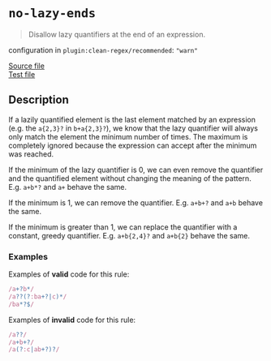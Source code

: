 # `no-lazy-ends`

> Disallow lazy quantifiers at the end of an expression.

configuration in `plugin:clean-regex/recommended`: `"warn"`

<!-- prettier-ignore -->
[Source file](https://github.com/RunDevelopment/eslint-plugin-clean-regex/blob/master/lib/rules/no-lazy-ends.js) <br> [Test file](https://github.com/RunDevelopment/eslint-plugin-clean-regex/blob/master/tests/lib/rules/no-lazy-ends.js)

## Description

If a lazily quantified element is the last element matched by an expression
(e.g. the `a{2,3}?` in `b+a{2,3}?`), we know that the lazy quantifier will
always only match the element the minimum number of times. The maximum is
completely ignored because the expression can accept after the minimum was
reached.

If the minimum of the lazy quantifier is 0, we can even remove the quantifier
and the quantified element without changing the meaning of the pattern. E.g.
`a+b*?` and `a+` behave the same.

If the minimum is 1, we can remove the quantifier. E.g. `a+b+?` and `a+b` behave
the same.

If the minimum is greater than 1, we can replace the quantifier with a constant,
greedy quantifier. E.g. `a+b{2,4}?` and `a+b{2}` behave the same.

### Examples

Examples of **valid** code for this rule:

<!-- prettier-ignore -->
```js
/a+?b*/
/a??(?:ba+?|c)*/
/ba*?$/
```

Examples of **invalid** code for this rule:

<!-- prettier-ignore -->
```js
/a??/
/a+b+?/
/a(?:c|ab+?)?/
```

